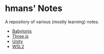 # hmans' Notes

A repository of various (mostly learning) notes.

- [Babylonjs](babylon.md)
- [Three.js](three.md)
- [Unity](unity.md)
- [WSL2](wsl2.md)
